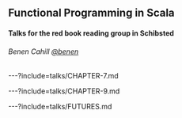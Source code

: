 ## Functional Programming in Scala
#### Talks for the red book reading group in Schibsted

###### Benen Cahill [@benen](https://github.com/benen)

---?include=talks/CHAPTER-7.md

---?include=talks/CHAPTER-9.md

---?include=talks/FUTURES.md
